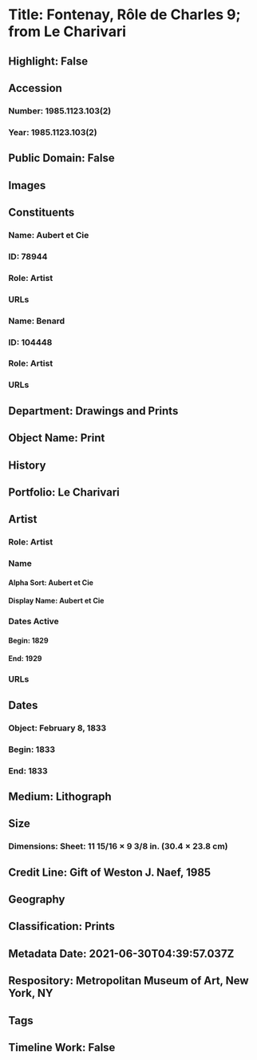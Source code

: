 # Title: Fontenay, Rôle de Charles 9; from Le Charivari
## Highlight: False
## Accession
### Number: 1985.1123.103(2)
### Year: 1985.1123.103(2)
## Public Domain: False
## Images
## Constituents
### Name: Aubert et Cie
### ID: 78944
### Role: Artist
### URLs
### Name: Benard
### ID: 104448
### Role: Artist
### URLs
## Department: Drawings and Prints
## Object Name: Print
## History
## Portfolio: Le Charivari
## Artist
### Role: Artist
### Name
#### Alpha Sort: Aubert et Cie
#### Display Name: Aubert et Cie
### Dates Active
#### Begin: 1829
#### End: 1929
### URLs
## Dates
### Object: February 8, 1833
### Begin: 1833
### End: 1833
## Medium: Lithograph
## Size
### Dimensions: Sheet: 11 15/16 × 9 3/8 in. (30.4 × 23.8 cm)
## Credit Line: Gift of Weston J. Naef, 1985
## Geography
## Classification: Prints
## Metadata Date: 2021-06-30T04:39:57.037Z
## Respository: Metropolitan Museum of Art, New York, NY
## Tags
## Timeline Work: False